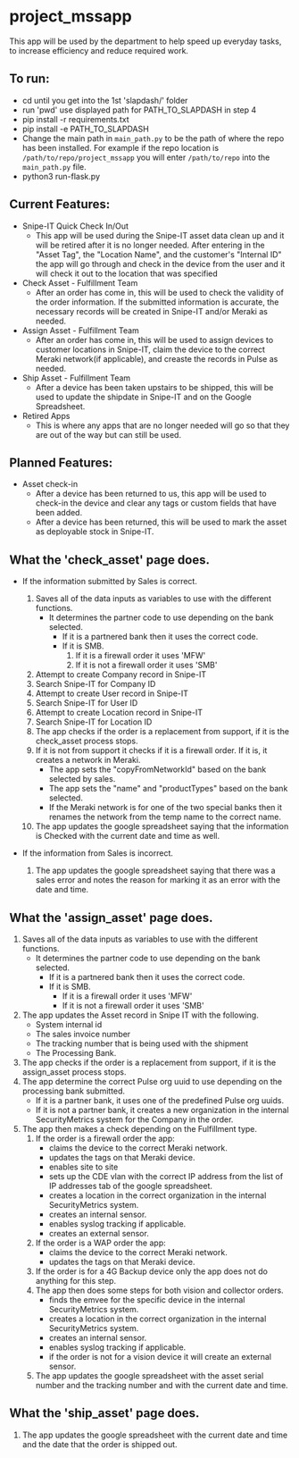 # project_mssapp
This app will be used by the department to help speed up everyday tasks, to  increase efficiency and reduce required work.

## To run:
- cd until you get into the 1st 'slapdash/' folder
- run 'pwd' use displayed path for PATH_TO_SLAPDASH in step 4
- pip install -r requirements.txt
- pip install -e PATH_TO_SLAPDASH
- Change the main path in `main_path.py` to be the path of where the repo has been installed. For example if the repo location is `/path/to/repo/project_mssapp` you will enter `/path/to/repo` into the `main_path.py` file.
- python3 run-flask.py

## Current Features:
- Snipe-IT Quick Check In/Out
  - This app will be used during the Snipe-IT asset data clean up and it will be retired after it is no longer needed. After entering in the "Asset Tag", the "Location Name", and the customer's "Internal ID" the app will go through and check in the device from the user and it will check it out to the location that was specified
- Check Asset - Fulfillment Team
  - After an order has come in, this will be used to check the validity of the order information. If the submitted information is accurate, the necessary records will be created in Snipe-IT and/or Meraki as needed.
- Assign Asset - Fulfillment Team
  - After an order has come in, this will be used to assign devices to customer locations in Snipe-IT, claim the device to the correct Meraki network(if applicable), and creaste the records in Pulse as needed.
- Ship Asset - Fulfillment Team
  - After a device has been taken upstairs to be shipped, this will be used to update the shipdate in Snipe-IT and on the Google Spreadsheet.
- Retired Apps
  - This is where any apps that are no longer needed will go so that they are out of the way but can still be used.

## Planned Features:
- Asset check-in
  - After a device has been returned to us, this app will be used to check-in the device and clear any tags or custom fields that have been added.
  - After a device has been returned, this will be used to mark the asset as deployable stock in Snipe-IT.

## What the 'check_asset' page does.
 - If the information submitted by Sales is correct.
      1. Saves all of the data inputs as variables to use with the different functions.
          - It determines the partner code to use depending on the bank selected.
             - If it is a partnered bank then it uses the correct code.
             - If it is SMB.
                  1. If it is a firewall order it uses 'MFW'
                  2. If it is not a firewall order it uses 'SMB'
      2. Attempt to create Company record in Snipe-IT
      3. Search Snipe-IT for Company ID
      4. Attempt to create User record in Snipe-IT
      5. Search Snipe-IT for User ID
      6. Attempt to create Location record in Snipe-IT
      7. Search Snipe-IT for Location ID
      8. The app checks if the order is a replacement from support, if it is the check_asset process stops.
      9. If it is not from support it checks if it is a firewall order. If it is, it creates a network in Meraki.
          - The app sets the "copyFromNetworkId" based on the bank selected by sales.
          - The app sets the "name" and "productTypes" based on the bank selected.
          - If the Meraki network is for one of the two special banks then it renames the network from the temp name to the correct name.
      10. The app updates the google spreadsheet saying that the information is Checked with the current date and time as well.

 - If the information from Sales is incorrect.
      1. The app updates the google spreadsheet saying that there was a sales error and notes the reason for marking it as an error with the date and time.

## What the 'assign_asset' page does.
  1. Saves all of the data inputs as variables to use with the different functions.
      - It determines the partner code to use depending on the bank selected.
         - If it is a partnered bank then it uses the correct code.
         - If it is SMB.
            - If it is a firewall order it uses 'MFW'
            - If it is not a firewall order it uses 'SMB'
  2. The app updates the Asset record in Snipe IT with the following.
      - System internal id
      - The sales invoice number
      - The tracking number that is being used with the shipment
      - The Processing Bank.
  3. The app checks if the order is a replacement from support, if it is the assign_asset process stops.
  4. The app determine the correct Pulse org uuid to use depending on the processing bank submitted.
      - If it is a partner bank, it uses one of the predefined Pulse org uuids.
      - If it is not a partner bank, it creates a new organization in the internal SecurityMetrics system for the Company in the order.
  5. The app then makes a check depending on the Fulfillment type.
      1. If the order is a firewall order the app:
          - claims the device to the correct Meraki network.
          - updates the tags on that Meraki device.
          - enables site to site
          - sets up the CDE vlan with the correct IP address from the list of IP addresses tab of the  google spreadsheet.
          - creates a location in the correct organization in the internal SecurityMetrics system.
          - creates an internal sensor.
          - enables syslog tracking if applicable.
          - creates an external sensor.
      2. If the order is a WAP order the app:
          - claims the device to the correct Meraki network.
          - updates the tags on that Meraki device.
      3. If the order is for a 4G Backup device only the app does not do anything for this step.
      4. The app then does some steps for both vision and collector orders.
          - finds the emvee for the specific device in the internal SecurityMetrics system.
          - creates a location in the correct organization in the internal SecurityMetrics system.
          - creates an internal sensor.
          - enables syslog tracking if applicable.
          - if the order is not for a vision device it will create an external sensor.
      5. The app updates the google spreadsheet with the asset serial number and the tracking number and with the current date and time.

## What the 'ship_asset' page does.
  1. The app updates the google spreadsheet with the current date and time and the date that the order is shipped out.

